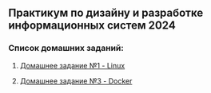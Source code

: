 ## Практикум по дизайну и разработке информационных систем 2024


### Список домашних заданий:

1. [Домашнее задание №1 - Linux](./HW_1_Linux/README.md)

1. [Домашнее задание №3 - Docker](./HW_3_Docker/README.md)